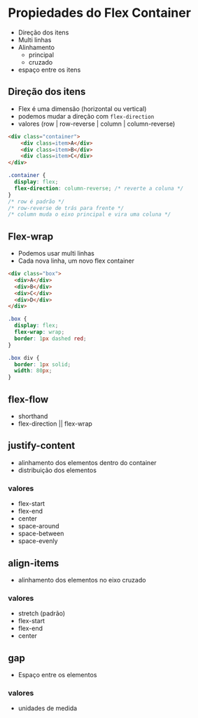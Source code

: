 # Propiedades do Flex Container 

* Direção dos itens
* Multi linhas
* Alinhamento
    * principal
    * cruzado
* espaço entre os itens

## Direção dos itens
- Flex é uma dimensão (horizontal ou vertical)
- podemos mudar a direção com `flex-direction`
- valores (row | row-reverse | column | column-reverse)

```html
<div class="container">
    <div class=item>A</div>
    <div class=item>B</div>
    <div class=item>C</div>
</div>
```

```css
.container {
  display: flex;
  flex-direction: column-reverse; /* reverte a coluna */
}
/* row é padrão */
/* row-reverse de trás para frente */
/* column muda o eixo principal e vira uma coluna */
```

## Flex-wrap

- Podemos usar multi linhas
- Cada nova linha, um novo flex container

```html
<div class="box">
  <div>A</div>
  <div>B</div>
  <div>C</div>
  <div>D</div>
</div>
```

```css
.box {
  display: flex;
  flex-wrap: wrap;
  border: 1px dashed red;
}

.box div {
  border: 1px solid;
  width: 80px;
}
```

## flex-flow

- shorthand
- flex-direction || flex-wrap

## justify-content 

- alinhamento dos elementos dentro do container 
- distribuição dos elementos

### valores

- flex-start
- flex-end 
- center
- space-around
- space-between
- space-evenly

## align-items

- alinhamento dos elementos no eixo cruzado

### valores

- stretch (padrão)
- flex-start
- flex-end
- center

## gap

- Espaço entre os elementos

### valores

- unidades de medida